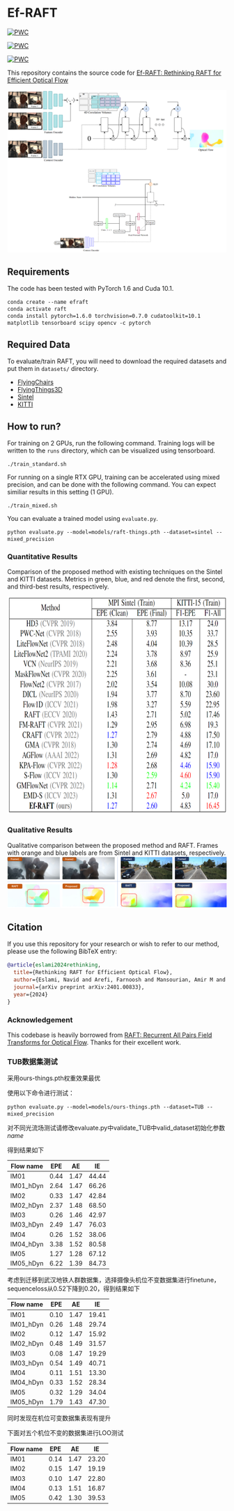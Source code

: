 # Ef-RAFT
 	
[![PWC](https://img.shields.io/endpoint.svg?url=https://paperswithcode.com/badge/rethinking-raft-for-efficient-optical-flow/optical-flow-estimation-on-sintel-clean)](https://paperswithcode.com/sota/optical-flow-estimation-on-sintel-clean?p=rethinking-raft-for-efficient-optical-flow)


 	
[![PWC](https://img.shields.io/endpoint.svg?url=https://paperswithcode.com/badge/rethinking-raft-for-efficient-optical-flow/optical-flow-estimation-on-kitti-2015-train)](https://paperswithcode.com/sota/optical-flow-estimation-on-kitti-2015-train?p=rethinking-raft-for-efficient-optical-flow)

 	
[![PWC](https://img.shields.io/endpoint.svg?url=https://paperswithcode.com/badge/rethinking-raft-for-efficient-optical-flow/optical-flow-estimation-on-sintel-final)](https://paperswithcode.com/sota/optical-flow-estimation-on-sintel-final?p=rethinking-raft-for-efficient-optical-flow)

This repository contains the source code for [Ef-RAFT: Rethinking RAFT for Efficient Optical Flow](https://arxiv.org/abs/2401.00833)<br/>

<img src="Diagram.png">

## Requirements
The code has been tested with PyTorch 1.6 and Cuda 10.1.
```Shell
conda create --name efraft
conda activate raft
conda install pytorch=1.6.0 torchvision=0.7.0 cudatoolkit=10.1 matplotlib tensorboard scipy opencv -c pytorch
```


## Required Data
To evaluate/train RAFT, you will need to download the required datasets and put them in ```datasets/``` directory. 
* [FlyingChairs](https://lmb.informatik.uni-freiburg.de/resources/datasets/FlyingChairs.en.html#flyingchairs)
* [FlyingThings3D](https://lmb.informatik.uni-freiburg.de/resources/datasets/SceneFlowDatasets.en.html)
* [Sintel](http://sintel.is.tue.mpg.de/)
* [KITTI](http://www.cvlibs.net/datasets/kitti/eval_scene_flow.php?benchmark=flow)

## How to run?
For training on 2 GPUs, run the following command. Training logs will be written to the `runs` directory, which can be visualized using tensorboard.
```Shell
./train_standard.sh
```

For running on a single RTX GPU, training can be accelerated using mixed precision, and can be done with the following command. You can expect similiar results in this setting (1 GPU).
```Shell
./train_mixed.sh
```

You can evaluate a trained model using `evaluate.py`.
```Shell
python evaluate.py --model=models/raft-things.pth --dataset=sintel --mixed_precision
```

### Quantitative Results
Comparison of the proposed method with existing
techniques on the Sintel and KITTI datasets. Metrics in green, blue, and
red denote the first, second, and third-best results, respectively.
<p align="center">
<img src="Results.png" width="700" height="500">
<p/>


### Qualitative Results
Qualitative comparison between the proposed method and RAFT. Frames with orange and blue labels are from Sintel
and KITTI datasets, respectively.
<img src="Visualization.png">


 ## Citation
If you use this repository for your research or wish to refer to our method, please use the following BibTeX entry:
```bibtex
@article{eslami2024rethinking,
  title={Rethinking RAFT for Efficient Optical Flow},
  author={Eslami, Navid and Arefi, Farnoosh and Mansourian, Amir M and Kasaei, Shohreh},
  journal={arXiv preprint arXiv:2401.00833},
  year={2024}
}
```

### Acknowledgement
This codebase is heavily borrowed from [RAFT: Recurrent All Pairs Field Transforms for Optical Flow](https://github.com/princeton-vl/RAFT). Thanks for their excellent work.

### TUB数据集测试
采用ours-things.pth权重效果最优

使用以下命令进行测试：
```Shell
python evaluate.py --model=models/ours-things.pth --dataset=TUB --mixed_precision
```

对不同光流场测试请修改evaluate.py中validate_TUB中valid_dataset初始化参数*name*

得到结果如下

| Flow name | EPE  | AE   | IE    |
|-----------|------|------|-------|
| IM01      | 0.44 | 1.47 | 44.44 |
| IM01_hDyn | 2.64 | 1.47 | 66.26 |
| IM02      | 0.33 | 1.47 | 42.84 |
| IM02_hDyn | 2.37 | 1.48 | 68.50 |
| IM03      | 0.26 | 1.46 | 42.97 |
| IM03_hDyn | 2.49 | 1.47 | 76.03 |
| IM04      | 0.26 | 1.52 | 38.06 |
| IM04_hDyn | 3.38 | 1.52 | 80.58 |
| IM05      | 1.27 | 1.28 | 67.12 |
| IM05_hDyn | 6.22 | 1.39 | 84.73 |

考虑到迁移到武汉地铁人群数据集，选择摄像头机位不变数据集进行finetune，sequenceloss从0.52下降到0.20，得到结果如下

| Flow name | EPE  | AE   | IE    |
|-----------|------|------|-------|
| IM01      | 0.10 | 1.47 | 19.41 |
| IM01_hDyn | 0.26 | 1.48 | 29.74 |
| IM02      | 0.12 | 1.47 | 15.92 |
| IM02_hDyn | 0.48 | 1.49 | 31.57 |
| IM03      | 0.08 | 1.47 | 19.29 |
| IM03_hDyn | 0.54 | 1.49 | 40.71 |
| IM04      | 0.11 | 1.51 | 13.30 |
| IM04_hDyn | 0.33 | 1.52 | 28.34 |
| IM05      | 0.32 | 1.29 | 34.04 |
| IM05_hDyn | 1.79 | 1.43 | 47.30 |

同时发现在机位可变数据集表现有提升

下面对五个机位不变的数据集进行LOO测试

| Flow name | EPE  | AE   | IE    |
|-----------|------|------|-------|
| IM01      | 0.14 | 1.47 | 23.20 |
| IM02      | 0.15 | 1.47 | 19.19 |
| IM03      | 0.10 | 1.47 | 22.80 |
| IM04      | 0.13 | 1.51 | 16.87 |
| IM05      | 0.42 | 1.30 | 39.53 |
